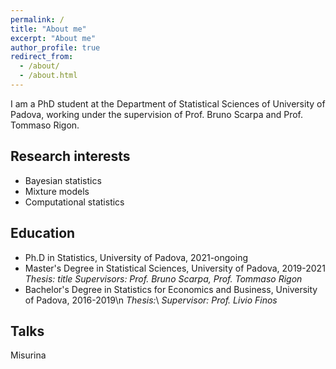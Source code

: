 ```yaml
---
permalink: /
title: "About me"
excerpt: "About me"
author_profile: true
redirect_from: 
  - /about/
  - /about.html
---
```


I am a PhD student at the Department of Statistical Sciences of University of Padova, working under the supervision of Prof. Bruno Scarpa and Prof. Tommaso Rigon.

Research interests
----
* Bayesian statistics
* Mixture models
* Computational statistics

Education
----
* Ph.D in Statistics, University of Padova, 2021-ongoing
* Master's Degree in Statistical Sciences, University of Padova, 2019-2021
  *Thesis: title*
  *Supervisors: Prof. Bruno Scarpa, Prof. Tommaso Rigon*
* Bachelor's Degree in Statistics for Economics and Business, University of Padova, 2016-2019\n
  *Thesis:*\\
  *Supervisor: Prof. Livio Finos*

Talks
----
Misurina

